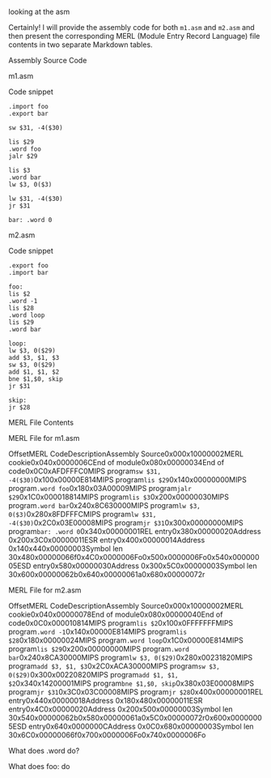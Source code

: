 looking at the asm

Certainly! I will provide the assembly code for both `m1.asm` and `m2.asm` and then present the corresponding MERL (Module Entry Record Language) file contents in two separate Markdown tables.

Assembly Source Code


m1.asm

Code snippet

```
.import foo
.export bar

sw $31, -4($30)

lis $29
.word foo
jalr $29

lis $3
.word bar
lw $3, 0($3)

lw $31, -4($30)
jr $31

bar: .word 0

```


m2.asm

Code snippet

```
.export foo
.import bar

foo:
lis $2
.word -1
lis $28
.word loop
lis $29
.word bar

loop:
lw $3, 0($29)
add $3, $1, $3
sw $3, 0($29)
add $1, $1, $2
bne $1,$0, skip
jr $31

skip:
jr $28

```


MERL File Contents


MERL File for m1.asm

OffsetMERL CodeDescriptionAssembly Source0x000x10000002MERL cookie0x040x0000006CEnd of module0x080x00000034End of code0x0C0xAFDFFFC0MIPS program`sw $31, -4($30)`0x100x00000E814MIPS program`lis $29`0x140x00000000MIPS program`.word foo`0x180x03A00009MIPS program`jalr $29`0x1C0x000018814MIPS program`lis $3`0x200x00000030MIPS program`.word bar`0x240x8C630000MIPS program`lw $3, 0($3)`0x280x8FDFFFCMIPS program`lw $31, -4($30)`0x2C0x03E00008MIPS program`jr $31`0x300x00000000MIPS program`bar: .word 0`0x340x00000001REL entry0x380x00000020Address 0x200x3C0x00000011ESR entry0x400x00000014Address 0x140x440x00000003Symbol len 30x480x00000066f0x4C0x0000006Fo0x500x0000006Fo0x540x00000005ESD entry0x580x00000030Address 0x300x5C0x00000003Symbol len 30x600x00000062b0x640x00000061a0x680x00000072r

MERL File for m2.asm

OffsetMERL CodeDescriptionAssembly Source0x000x10000002MERL cookie0x040x00000078End of module0x080x00000040End of code0x0C0x000010814MIPS program`lis $2`0x100x0FFFFFFFMIPS program`.word -1`0x140x00000E814MIPS program`lis $28`0x180x00000024MIPS program`.word loop`0x1C0x00000E814MIPS program`lis $29`0x200x00000000MIPS program`.word bar`0x240x8CA30000MIPS program`lw $3, 0($29)`0x280x00231820MIPS program`add $3, $1, $3`0x2C0xACA30000MIPS program`sw $3, 0($29)`0x300x00220820MIPS program`add $1, $1, $2`0x340x14200001MIPS program`bne $1,$0, skip`0x380x03E00008MIPS program`jr $31`0x3C0x03C00008MIPS program`jr $28`0x400x00000001REL entry0x440x00000018Address 0x180x480x00000011ESR entry0x4C0x00000020Address 0x200x500x00000003Symbol len 30x540x00000062b0x580x00000061a0x5C0x00000072r0x600x00000005ESD entry0x640x0000000CAddress 0x0C0x680x00000003Symbol len 30x6C0x00000066f0x700x0000006Fo0x740x0000006Fo

What does .word do?

What does foo: do
